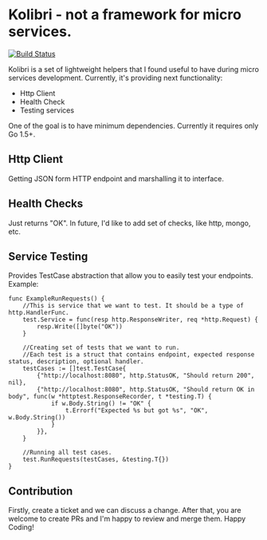 # Kolibri - not a framework for micro services.

[![Build Status](https://travis-ci.org/dooman87/kolibri.svg?branch=master)](https://travis-ci.org/dooman87/kolibri)

Kolibri is a set of lightweight helpers that I found useful to have 
during micro services development. Currently, it's providing next 
functionality:

* Http Client
* Health Check
* Testing services

One of the goal is to have minimum dependencies. Currently it requires
only Go 1.5+.

## Http Client

Getting JSON form HTTP endpoint and marshalling it to interface. 

## Health Checks

Just returns "OK". In future, I'd like to add set of checks, like 
http, mongo, etc.

## Service Testing

Provides TestCase abstraction that allow you to easily test your 
endpoints. Example:

```
func ExampleRunRequests() {
	//This is service that we want to test. It should be a type of http.HandlerFunc.
	test.Service = func(resp http.ResponseWriter, req *http.Request) {
		resp.Write([]byte("OK"))
	}

	//Creating set of tests that we want to run.
	//Each test is a struct that contains endpoint, expected response status, description, optional handler.
	testCases := []test.TestCase{
		{"http://localhost:8080", http.StatusOK, "Should return 200", nil},
		{"http://localhost:8080", http.StatusOK, "Should return OK in body", func(w *httptest.ResponseRecorder, t *testing.T) {
			if w.Body.String() != "OK" {
				t.Errorf("Expected %s but got %s", "OK", w.Body.String())
			}
		}},
	}

	//Running all test cases.
	test.RunRequests(testCases, &testing.T{})
}
```

## Contribution

Firstly, create a ticket and we can discuss a change. After that, you are welcome to create PRs and 
I'm happy to review and merge them. Happy Coding! 